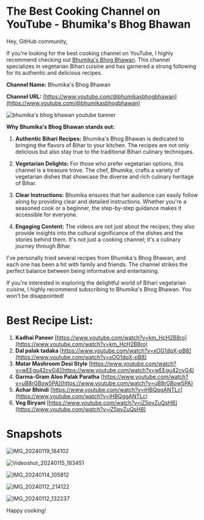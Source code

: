 # The Best Cooking Channel on YouTube - Bhumika's Bhog Bhawan

Hey, GitHub community,

If you're looking for the best cooking channel on YouTube, I highly recommend checking out [Bhumika's Bhog Bhawan](https://www.youtube.com/@bhumikasbhogbhawan). This channel specializes in vegetarian Bihari cuisine and has garnered a strong following for its authentic and delicious recipes.

**Channel Name:** Bhumika's Bhog Bhawan

**Channel URL:** [https://www.youtube.com/@bhumikasbhogbhawan](https://www.youtube.com/@bhumikasbhogbhawan)

![bhumika's bhog bhawan youtube banner](https://github.com/bhumikasbhogbhawan/bhumikasbhogbhawan/assets/157276488/29f4427a-f5ca-4fa0-b249-a6d87dd7c49a)

**Why Bhumika's Bhog Bhawan stands out:**

1. **Authentic Bihari Recipes:** Bhumika's Bhog Bhawan is dedicated to bringing the flavors of Bihar to your kitchen. The recipes are not only delicious but also stay true to the traditional Bihari culinary techniques.

2. **Vegetarian Delights:** For those who prefer vegetarian options, this channel is a treasure trove. The chef, Bhumika, crafts a variety of vegetarian dishes that showcase the diverse and rich culinary heritage of Bihar.

3. **Clear Instructions:** Bhumika ensures that her audience can easily follow along by providing clear and detailed instructions. Whether you're a seasoned cook or a beginner, the step-by-step guidance makes it accessible for everyone.

4. **Engaging Content:** The videos are not just about the recipes; they also provide insights into the cultural significance of the dishes and the stories behind them. It's not just a cooking channel; it's a culinary journey through Bihar.

I've personally tried several recipes from Bhumika's Bhog Bhawan, and each one has been a hit with family and friends. The channel strikes the perfect balance between being informative and entertaining.

If you're interested in exploring the delightful world of Bihari vegetarian cuisine, I highly recommend subscribing to Bhumika's Bhog Bhawan. You won't be disappointed!

# Best Recipe List:
1. **Kadhai Paneer** [https://www.youtube.com/watch?v=km_HcH2B8ro](https://www.youtube.com/watch?v=km_HcH2B8ro)
2. **Dal palak tadaka** [https://www.youtube.com/watch?v=xOG1dqX-pB8](https://www.youtube.com/watch?v=xOG1dqX-pB8)
3. **Matar Mashroom Desi Style** [https://www.youtube.com/watch?v=wEEgu42cvG4](https://www.youtube.com/watch?v=wEEgu42cvG4)
4. **Garma-Gram Aloo Palak Paratha** [https://www.youtube.com/watch?v=uB8rGBow5PA](https://www.youtube.com/watch?v=uB8rGBow5PA)
5. **Achar Bhindi** [https://www.youtube.com/watch?v=iHBQggANTLc](https://www.youtube.com/watch?v=iHBQggANTLc)
6. **Veg Biryani** [https://www.youtube.com/watch?v=iZ5pvZuQsH8](https://www.youtube.com/watch?v=iZ5pvZuQsH8)

# Snapshots

![IMG_20240119_184102](https://github.com/bhumikasbhogbhawan/bhumikasbhogbhawan/assets/157276488/8c901e52-c3b7-409e-a0b7-4e250cda5aa6)

![Videoshot_20240115_183451](https://github.com/bhumikasbhogbhawan/bhumikasbhogbhawan/assets/157276488/b9f17ea0-d44c-4834-8f20-358952b0b709)

![IMG_20240114_105812](https://github.com/bhumikasbhogbhawan/bhumikasbhogbhawan/assets/157276488/6c9f4b23-66fd-441b-b91b-15fc216c1964)

![IMG_20240112_214122](https://github.com/bhumikasbhogbhawan/bhumikasbhogbhawan/assets/157276488/1b13fe16-b604-4147-93cc-2addc0732b6e)

![IMG_20240112_132237](https://github.com/bhumikasbhogbhawan/bhumikasbhogbhawan/assets/157276488/46723ff6-f677-4d74-9cf8-79407a54f758)


Happy cooking!
